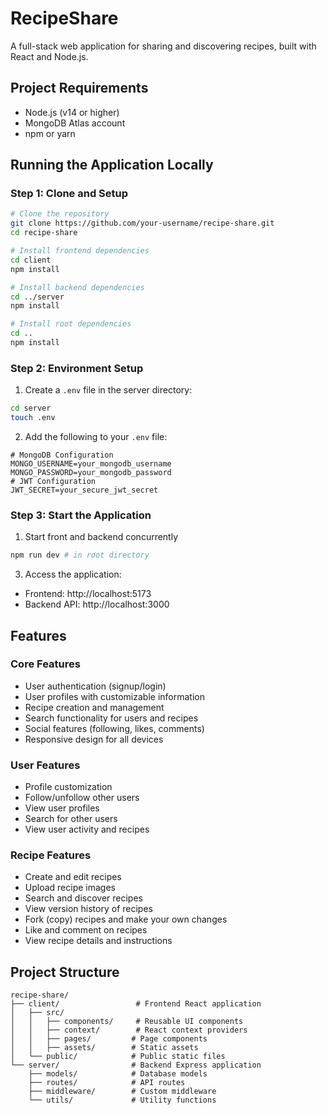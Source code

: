 # RecipeShare

A full-stack web application for sharing and discovering recipes, built with React and Node.js.

## Project Requirements

- Node.js (v14 or higher)
- MongoDB Atlas account
- npm or yarn

## Running the Application Locally

### Step 1: Clone and Setup
```bash
# Clone the repository
git clone https://github.com/your-username/recipe-share.git
cd recipe-share

# Install frontend dependencies
cd client
npm install

# Install backend dependencies
cd ../server
npm install

# Install root dependencies
cd ..
npm install
```

### Step 2: Environment Setup

1. Create a `.env` file in the server directory:
```bash
cd server
touch .env
```

2. Add the following to your `.env` file:
```env
# MongoDB Configuration
MONGO_USERNAME=your_mongodb_username
MONGO_PASSWORD=your_mongodb_password
# JWT Configuration
JWT_SECRET=your_secure_jwt_secret
```

### Step 3: Start the Application

1. Start front and backend concurrently
```bash
npm run dev # in root directory
```

3. Access the application:
- Frontend: http://localhost:5173
- Backend API: http://localhost:3000

## Features

### Core Features
- User authentication (signup/login)
- User profiles with customizable information
- Recipe creation and management
- Search functionality for users and recipes
- Social features (following, likes, comments)
- Responsive design for all devices

### User Features
- Profile customization
- Follow/unfollow other users
- View user profiles
- Search for other users
- View user activity and recipes

### Recipe Features
- Create and edit recipes
- Upload recipe images
- Search and discover recipes
- View version history of recipes
- Fork (copy) recipes and make your own changes
- Like and comment on recipes
- View recipe details and instructions

## Project Structure
```
recipe-share/
├── client/                 # Frontend React application
│   ├── src/
│   │   ├── components/     # Reusable UI components
│   │   ├── context/        # React context providers
│   │   ├── pages/         # Page components
│   │   ├── assets/        # Static assets
│   └── public/            # Public static files
└── server/                # Backend Express application
    ├── models/            # Database models
    ├── routes/            # API routes
    ├── middleware/        # Custom middleware
    └── utils/             # Utility functions
```

